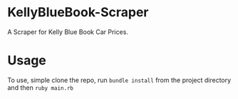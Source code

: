 # KellyBlueBook-Scraper
A Scraper for Kelly Blue Book Car Prices.

# Usage
To use, simple clone the repo, run `bundle install` from the project directory and then `ruby main.rb`
